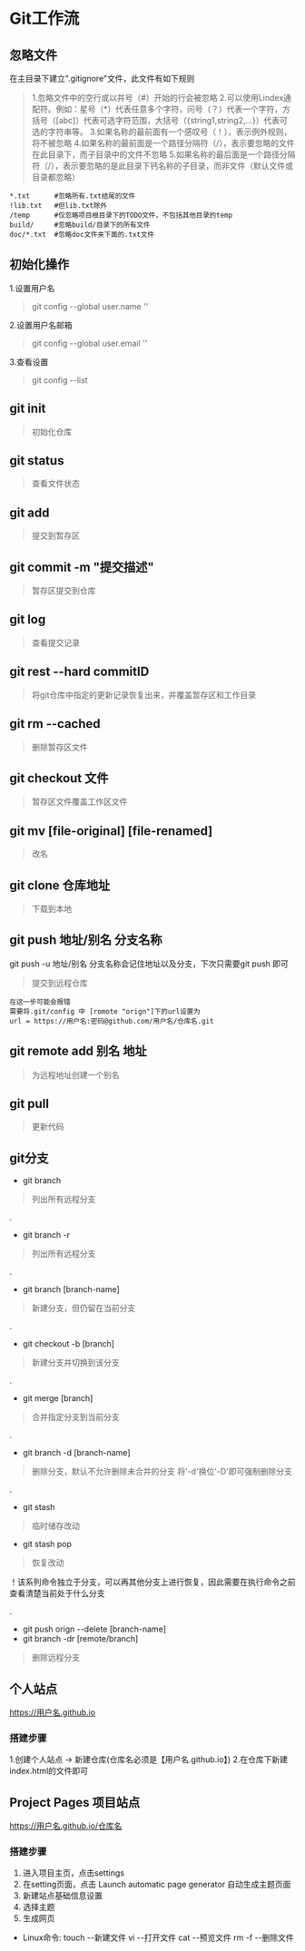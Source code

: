 # Git工作流

## 忽略文件
在主目录下建立".gitignore"文件，此文件有如下规则
> 1.忽略文件中的空行或以井号（#）开始的行会被忽略
> 2.可以使用Lindex通配符。例如：星号（*）代表任意多个字符，问号（？）代表一个字符，方括号（[abc]）代表可选字符范围，大括号（{string1,string2,...}）代表可选的字符串等。
> 3.如果名称的最前面有一个感叹号（！），表示例外规则，将不被忽略
> 4.如果名称的最前面是一个路径分隔符（/），表示要忽略的文件在此目录下，而子目录中的文件不忽略
> 5.如果名称的最后面是一个路径分隔符（/），表示要忽略的是此目录下钙名称的子目录，而非文件（默认文件或目录都忽略）
~~~
*.txt      #忽略所有.txt结尾的文件
!lib.txt   #但lib.txt除外
/temp      #仅忽略项目根目录下的TODO文件，不包括其他目录的temp
build/     #忽略build/目录下的所有文件
doc/*.txt  #忽略doc文件夹下面的.txt文件
~~~

## 初始化操作
1.设置用户名
> git config --global user.name ''

2.设置用户名邮箱
> git config --global user.email ''

3.查看设置
> git config --list

## git init
> 初始化仓库

## git status
> 查看文件状态

## git add
> 提交到暂存区

## git commit -m "提交描述"
> 暂存区提交到仓库

## git log
> 查看提交记录

## git rest --hard commitID
> 将git仓库中指定的更新记录恢复出来，并覆盖暂存区和工作目录

## git rm --cached
> 删除暂存区文件

## git checkout 文件
> 暂存区文件覆盖工作区文件

## git mv [file-original] [file-renamed]
> 改名

## git clone 仓库地址
> 下载到本地

## git push 地址/别名 分支名称
git push -u 地址/别名 分支名称会记住地址以及分支，下次只需要git push 即可
> 提交到远程仓库

    在这一步可能会报错
    需要将.git/config 中 [romote "orign"]下的url设置为
    url = https://用户名:密码@github.com/用户名/仓库名.git

## git remote add 别名 地址
> 为远程地址创建一个别名

## git pull
> 更新代码

## git分支
* git branch 
> 列出所有远程分支

.
* git branch -r 
> 列出所有远程分支    

.
* git branch [branch-name]
> 新建分支，但仍留在当前分支

.
* git checkout -b [branch]
> 新建分支并切换到该分支

.
* git merge [branch]
> 合并指定分支到当前分支

.
* git branch -d [branch-name]
> 删除分支，默认不允许删除未合并的分支
> 将'-d'换位'-D'即可强制删除分支

.
* git stash
> 临时储存改动
* git stash pop
> 恢复改动

！该系列命令独立于分支，可以再其他分支上进行恢复，因此需要在执行命令之前查看清楚当前处于什么分支

.
* git push orign --delete [branch-name]
* git branch -dr [remote/branch]
> 删除远程分支

## 个人站点
https://用户名.github.io
### 搭建步骤
1.创建个人站点 -> 新建仓库(仓库名必须是【用户名.github.io】)
2.在仓库下新建index.html的文件即可

## Project Pages 项目站点
https://用户名.github.io/仓库名
### 搭建步骤
1. 进入项目主页，点击settings
2. 在setting页面，点击 Launch automatic page generator 自动生成主题页面
3. 新建站点基础信息设置
4. 选择主题
5. 生成网页
* Linux命令: touch --新建文件
vi --打开文件
cat --预览文件
rm -f --删除文件

